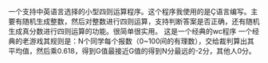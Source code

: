 一个支持中英语言选择的小型四则运算程序。这个程序我使用的是Ç语言编写。主要有随机生成整数，然后对整数进行四则运算，支持判断答案是否正确，还有随机生成真分数进行四则运算的功能。很简单很实用。
这是一个经典的wc程序
一个经典的老游戏其规则是：N个同学每个报数（0~100间的有理数），交给裁判算出其平均值，然后乘0.618，得到G值最接近G值的得到N分最远的-2分，其他人0分。
